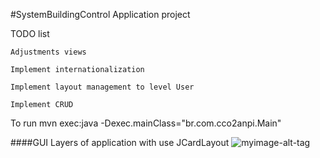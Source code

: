 #SystemBuildingControl
Application project

TODO list

	Adjustments views
	
	Implement internationalization
		
	Implement layout management to level User
	
	Implement CRUD

To run mvn exec:java -Dexec.mainClass="br.com.cco2anpi.Main"

####GUI Layers of application
with use JCardLayout
![myimage-alt-tag](https://github.com/BiondiVini/CCO2ANPI/blob/master/SystemBuildingControl/src/main/resources/images/layout.png)
